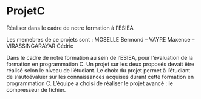 # ProjetC
Réaliser dans le cadre de notre formation à l'ESIEA

Les memebres de ce projets sont : MOSELLE Bermond – VAYRE Maxence – VIRASSINGARAYAR Cédric

Dans le cadre de notre formation au sein de l’ESIEA, pour l’évaluation de la formation en programmation C. Un projet sur les deux proposés devait être réalisé selon le niveau de l’étudiant. Le choix du projet permet à l’étudiant de s’autoévaluer sur les connaissances acquises durant cette formation en programmation C. L’équipe a choisi de réaliser le projet avancé : le compresseur de fichier.
